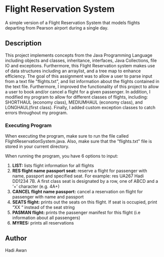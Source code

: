# Flight Reservation System

A simple version of a Flight Reservation System that models flights departing from Pearson airport during a single day.

## Description

This project implements concepts from the Java Programming Language including objects and classes, inheritance, interfaces, Java Collections, file IO and exceptions. Furthermore, this Flight Reservation system makes use of data structures including an arraylist, and a tree map to enhance efficiency. The goal of this assignment was to allow a user to parse input from a text file "flights.txt", and list information about the flights contained in the text file. Furthermore, I improved the functionality of this project to allow a user to book and/or cancel a flight for a given passenger. In addition, I modified my program to allow for different classes of flights, including: SHORTHAUL (economy class), MEDIUMHAUL (economy class), and LONGHAUL(first class). Finally, I added custom exception classes to catch errors throughout my program. 

### Executing Program

When executing the program, make sure to run the file called FlightReservationSystem.java. Also, make sure that the "flights.txt" file is stored in your current directory.

When running the program, you have 6 options to input:

1) **LIST:** lists flight information for all flights
2) **RES flight name passport seat:** reserve a flight for passenger with name, passport and specified seat. For example: res UA267 Hadi DD1234 7B. A first class seat is designated by a row, one of ABCD and a ‘+’ character (e.g. 4A+)
3) **CANCEL flight name passport:** cancel a reservation on flight for passenger with name and passport
4) **SEATS flight:** prints out the seats on this flight. If seat is occupied, print “XX “ instead of the seat string
5) **PASMAN flight:** prints the passenger manifest for this flight (i.e information about all passengers)
6) **MYRES:** prints all reservations

## Author
Hadi Awan


